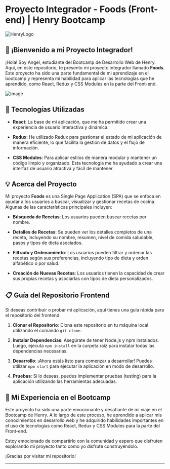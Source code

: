 # Proyecto Integrador - Foods (Front-end) | Henry Bootcamp

![HenryLogo](https://d31uz8lwfmyn8g.cloudfront.net/Assets/logo-henry-white-lg.png)

## **👋 ¡Bienvenido a mi Proyecto Integrador!**

¡Hola! Soy Angel, estudiante del Bootcamp de Desarrollo Web de Henry. Aquí, en este repositorio, te presento mi proyecto integrador llamado **Foods**. Este proyecto ha sido una parte fundamental de mi aprendizaje en el bootcamp y representa mi habilidad para aplicar las tecnologías que he aprendido, como React, Redux y CSS Modules en la parte del Front-end.

![image](https://github.com/angeldvilla/PI-Foods-front/assets/89151224/ad9ed161-ef08-4faf-9aec-eca3e03e8534)


## **🚀 Tecnologías Utilizadas**

- **React**: La base de mi aplicación, que me ha permitido crear una experiencia de usuario interactiva y dinámica.

- **Redux**: He utilizado Redux para gestionar el estado de mi aplicación de manera eficiente, lo que facilita la gestión de datos y el flujo de información.

- **CSS Modules**: Para aplicar estilos de manera modular y mantener un código limpio y organizado. Esta tecnología me ha ayudado a crear una interfaz de usuario atractiva y fácil de mantener.

## **💡 Acerca del Proyecto**

Mi proyecto **Foods** es una Single Page Application (SPA) que se enfoca en ayudar a los usuarios a buscar, visualizar y gestionar recetas de cocina. Algunas de las características principales incluyen:

- **Búsqueda de Recetas**: Los usuarios pueden buscar recetas por nombre.

- **Detalles de Recetas**: Se pueden ver los detalles completos de una receta, incluyendo su nombre, resumen, nivel de comida saludable, pasos y tipos de dieta asociados.

- **Filtrado y Ordenamiento**: Los usuarios pueden filtrar y ordenar las recetas según sus preferencias, incluyendo tipo de dieta y orden alfabético o por salud.

- **Creación de Nuevas Recetas**: Los usuarios tienen la capacidad de crear sus propias recetas y asociarlas con tipos de dieta personalizados.

## **📋 Guía del Repositorio Frontend**

Si deseas contribuir o probar mi aplicación, aquí tienes una guía rápida para el repositorio del frontend:

1. **Clonar el Repositorio**: Clona este repositorio en tu máquina local utilizando el comando `git clone`.

2. **Instalar Dependencias**: Asegúrate de tener Node.js y npm instalados. Luego, ejecuta `npm install` en la carpeta raíz para instalar todas las dependencias necesarias.

3. **Desarrollo**: ¡Ahora estás listo para comenzar a desarrollar! Puedes utilizar `npm start` para ejecutar la aplicación en modo de desarrollo.

4. **Pruebas**: Si lo deseas, puedes implementar pruebas (testing) para la aplicación utilizando las herramientas adecuadas.

## **🙌 Mi Experiencia en el Bootcamp**

Este proyecto ha sido una parte emocionante y desafiante de mi viaje en el Bootcamp de Henry. A lo largo de este proceso, he aprendido a aplicar mis conocimientos en desarrollo web y he adquirido habilidades importantes en el uso de tecnologías como React, Redux y CSS Modules para la parte del Front-end.

Estoy emocionado de compartirlo con la comunidad y espero que disfruten explorando mi proyecto tanto como yo disfruté construyéndolo.

¡Gracias por visitar mi repositorio!

---

<div align="center">
<img src="./cooking.png" alt="" />
</div>

